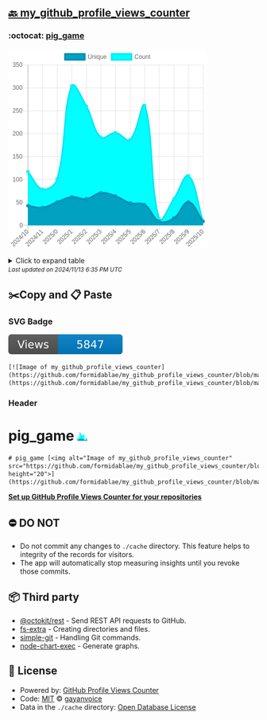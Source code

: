 ## [🔙 my_github_profile_views_counter](https://github.com/formidablae/my_github_profile_views_counter)

### :octocat: [pig_game](https://github.com/formidablae/pig_game)
![Image of my_github_profile_views_counter](https://github.com/formidablae/my_github_profile_views_counter/blob/master/graph/439694681/large/year.png)

<details>
	<summary>Click to expand table</summary>
	<h2>:calendar: Year Page Views Table</h2>
<table>
	<tr>
		<th>
			Last Updated
		</th>
		<th>
			Unique
		</th>
		<th>
			Count
		</th>
	</tr>
	<tr>
		<td>
			<code>2024/11/1</code>
		</td>
		<td>
			<code>9</code>
		</td>
		<td>
			<code>9</code>
		</td>
	</tr>
	<tr>
		<td>
			<code>2024/10/1</code>
		</td>
		<td>
			<code>51</code>
		</td>
		<td>
			<code>108</code>
		</td>
	</tr>
	<tr>
		<td>
			<code>2024/9/1</code>
		</td>
		<td>
			<code>16</code>
		</td>
		<td>
			<code>58</code>
		</td>
	</tr>
	<tr>
		<td>
			<code>2024/8/1</code>
		</td>
		<td>
			<code>9</code>
		</td>
		<td>
			<code>14</code>
		</td>
	</tr>
	<tr>
		<td>
			<code>2024/7/1</code>
		</td>
		<td>
			<code>45</code>
		</td>
		<td>
			<code>261</code>
		</td>
	</tr>
	<tr>
		<td>
			<code>2024/6/1</code>
		</td>
		<td>
			<code>49</code>
		</td>
		<td>
			<code>187</code>
		</td>
	</tr>
	<tr>
		<td>
			<code>2024/5/1</code>
		</td>
		<td>
			<code>64</code>
		</td>
		<td>
			<code>202</code>
		</td>
	</tr>
	<tr>
		<td>
			<code>2024/4/1</code>
		</td>
		<td>
			<code>71</code>
		</td>
		<td>
			<code>192</code>
		</td>
	</tr>
	<tr>
		<td>
			<code>2024/3/1</code>
		</td>
		<td>
			<code>58</code>
		</td>
		<td>
			<code>260</code>
		</td>
	</tr>
	<tr>
		<td>
			<code>2024/2/1</code>
		</td>
		<td>
			<code>62</code>
		</td>
		<td>
			<code>304</code>
		</td>
	</tr>
	<tr>
		<td>
			<code>2024/1/1</code>
		</td>
		<td>
			<code>51</code>
		</td>
		<td>
			<code>101</code>
		</td>
	</tr>
	<tr>
		<td>
			<code>2023/12/1</code>
		</td>
		<td>
			<code>39</code>
		</td>
		<td>
			<code>79</code>
		</td>
	</tr>
	<tr>
		<td>
			<code>2023/11/1</code>
		</td>
		<td>
			<code>43</code>
		</td>
		<td>
			<code>117</code>
		</td>
	</tr>
</table>

</details>
<small><i>Last updated on 2024/11/13 6:35 PM UTC</i></small>

## ✂️Copy and 📋 Paste
### SVG Badge
[![Image of my_github_profile_views_counter](https://github.com/formidablae/my_github_profile_views_counter/blob/master/svg/439694681/badge.svg)](https://github.com/formidablae/my_github_profile_views_counter/blob/master/readme/439694681/week.md)
```readme
[![Image of my_github_profile_views_counter](https://github.com/formidablae/my_github_profile_views_counter/blob/master/svg/439694681/badge.svg)](https://github.com/formidablae/my_github_profile_views_counter/blob/master/readme/439694681/week.md)
```
### Header
# pig_game [<img alt="Image of my_github_profile_views_counter" src="https://github.com/formidablae/my_github_profile_views_counter/blob/master/graph/439694681/small/year.png" height="20">](https://github.com/formidablae/my_github_profile_views_counter/blob/master/readme/439694681/year.md)
```readme
# pig_game [<img alt="Image of my_github_profile_views_counter" src="https://github.com/formidablae/my_github_profile_views_counter/blob/master/graph/439694681/small/year.png" height="20">](https://github.com/formidablae/my_github_profile_views_counter/blob/master/readme/439694681/year.md)
```
[**Set up GitHub Profile Views Counter for your repositories**](https://github.com/gayanvoice/github-profile-views-counter)
## ⛔ DO NOT
- Do not commit any changes to `./cache` directory. This feature helps to integrity of the records for visitors.
- The app will automatically stop measuring insights until you revoke those commits.
## 📦 Third party

- [@octokit/rest](https://www.npmjs.com/package/@octokit/rest) - Send REST API requests to GitHub.
- [fs-extra](https://www.npmjs.com/package/fs-extra) - Creating directories and files.
- [simple-git](https://www.npmjs.com/package/simple-git) - Handling Git commands.
- [node-chart-exec](https://www.npmjs.com/package/node-chart-exec) - Generate graphs.
## 📄 License
- Powered by: [GitHub Profile Views Counter](https://github.com/gayanvoice/github-profile-views-counter)
- Code: [MIT](./LICENSE) © [gayanvoice](https://github.com/gayanvoice/github-profile-views-counter)
- Data in the `./cache` directory: [Open Database License](https://opendatacommons.org/licenses/odbl/1-0/)